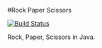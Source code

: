 #Rock Paper Scissors

[![Build Status](https://travis-ci.org/MollieS/RockPaperScissors.svg?branch=game)](https://travis-ci.org/MollieS/RockPaperScissors)

Rock, Paper, Scissors in Java.


